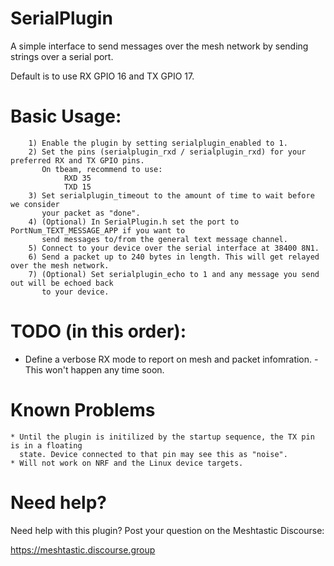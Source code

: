 # SerialPlugin

A simple interface to send messages over the mesh network by sending strings
over a serial port.

Default is to use RX GPIO 16 and TX GPIO 17.


# Basic Usage:

        1) Enable the plugin by setting serialplugin_enabled to 1.
        2) Set the pins (serialplugin_rxd / serialplugin_rxd) for your preferred RX and TX GPIO pins.
           On tbeam, recommend to use:
                RXD 35
                TXD 15
        3) Set serialplugin_timeout to the amount of time to wait before we consider
           your packet as "done".
        4) (Optional) In SerialPlugin.h set the port to PortNum_TEXT_MESSAGE_APP if you want to
           send messages to/from the general text message channel.
        5) Connect to your device over the serial interface at 38400 8N1.
        6) Send a packet up to 240 bytes in length. This will get relayed over the mesh network.
        7) (Optional) Set serialplugin_echo to 1 and any message you send out will be echoed back
           to your device.

# TODO (in this order):

* Define a verbose RX mode to report on mesh and packet infomration.
        - This won't happen any time soon.

# Known Problems

    * Until the plugin is initilized by the startup sequence, the TX pin is in a floating
      state. Device connected to that pin may see this as "noise".
    * Will not work on NRF and the Linux device targets.
    
# Need help?

Need help with this plugin? Post your question on the Meshtastic Discourse:

https://meshtastic.discourse.group
